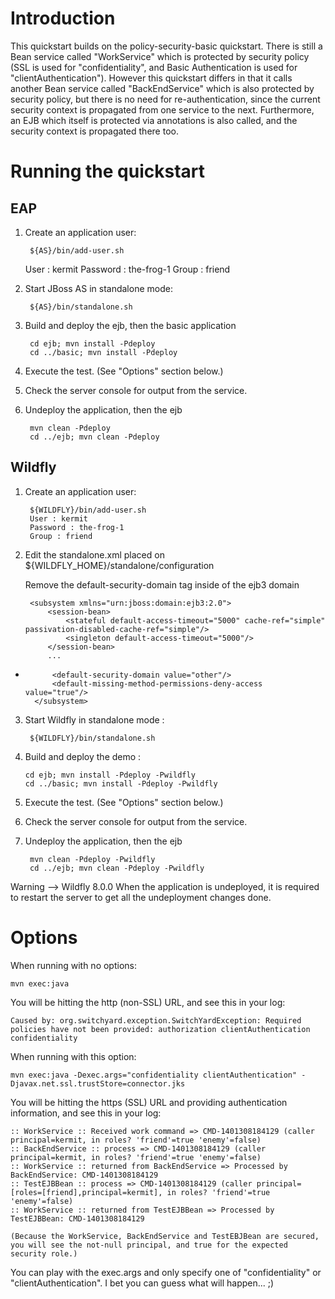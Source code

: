 Introduction
============
This quickstart builds on the policy-security-basic quickstart. There is still a Bean service
called "WorkService" which is protected by security policy (SSL is used for "confidentiality",
and Basic Authentication is used for "clientAuthentication"). However this quickstart differs
in that it calls another Bean service called "BackEndService" which is also protected by
security policy, but there is no need for re-authentication, since the current security
context is propagated from one service to the next. Furthermore, an EJB which itself is
protected via annotations is also called, and the security context is propagated there too.


Running the quickstart
======================

EAP
----------

1. Create an application user:

        ${AS}/bin/add-user.sh
	User : kermit
        Password : the-frog-1
 	Group : friend	

2. Start JBoss AS in standalone mode:

        ${AS}/bin/standalone.sh

3. Build and deploy the ejb, then the basic application

        cd ejb; mvn install -Pdeploy
        cd ../basic; mvn install -Pdeploy

4. Execute the test. (See "Options" section below.)

5. Check the server console for output from the service.

6. Undeploy the application, then the ejb

        mvn clean -Pdeploy
        cd ../ejb; mvn clean -Pdeploy


Wildfly
----------


1. Create an application user:

        ${WILDFLY}/bin/add-user.sh 
        User : kermit
        Password : the-frog-1
        Group : friend

2. Edit the standalone.xml placed on ${WILDFLY_HOME}/standalone/configuration

      Remove the default-security-domain tag inside of the ejb3 domain

        <subsystem xmlns="urn:jboss:domain:ejb3:2.0">
            <session-bean>
                <stateful default-access-timeout="5000" cache-ref="simple" passivation-disabled-cache-ref="simple"/>
                <singleton default-access-timeout="5000"/>
            </session-bean>
            ... 
-           <default-security-domain value="other"/>
            <default-missing-method-permissions-deny-access value="true"/>
        </subsystem>


3. Start Wildfly in standalone mode :
    
        ${WILDFLY}/bin/standalone.sh

4. Build and deploy the demo : 

       cd ejb; mvn install -Pdeploy -Pwildfly
       cd ../basic; mvn install -Pdeploy -Pwildfly

5. Execute the test. (See "Options" section below.)

6. Check the server console for output from the service.

7. Undeploy the application, then the ejb

        mvn clean -Pdeploy -Pwildfly
        cd ../ejb; mvn clean -Pdeploy -Pwildfly

Warning --> Wildfly 8.0.0 When the application is undeployed, it is required to restart the server to get all the undeployment changes done. 



Options
=======

When running with no options:

    mvn exec:java

You will be hitting the http (non-SSL) URL, and see this in your log:

    Caused by: org.switchyard.exception.SwitchYardException: Required policies have not been provided: authorization clientAuthentication confidentiality

When running with this option:

    mvn exec:java -Dexec.args="confidentiality clientAuthentication" -Djavax.net.ssl.trustStore=connector.jks

You will be hitting the https (SSL) URL and providing authentication information, and see this in your log:

    :: WorkService :: Received work command => CMD-1401308184129 (caller principal=kermit, in roles? 'friend'=true 'enemy'=false)
    :: BackEndService :: process => CMD-1401308184129 (caller principal=kermit, in roles? 'friend'=true 'enemy'=false)
    :: WorkService :: returned from BackEndService => Processed by BackEndService: CMD-1401308184129
    :: TestEJBBean :: process => CMD-1401308184129 (caller principal=[roles=[friend],principal=kermit], in roles? 'friend'=true 'enemy'=false)
    :: WorkService :: returned from TestEJBBean => Processed by TestEJBBean: CMD-1401308184129

    (Because the WorkService, BackEndService and TestEBJBean are secured, you will see the not-null principal, and true for the expected security role.)

You can play with the exec.args and only specify one of "confidentiality" or "clientAuthentication". I bet you can guess what will happen... ;)
